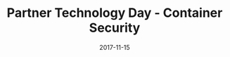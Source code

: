 ---
title: "Partner Technology Day - Container Security"
date: "2017-11-15"
expiryDate: "2017-11-15"

event_start_date: "2017-11-15"
event_end_date: "2017-11-15"
event_start_time: "10:30 AM"
event_end_time: "04:00 PM"
event_location: "Tysons, VA"
event_link: "https://docs.google.com/forms/d/e/1FAIpQLSdfmPHn8vzHlqcESmhx1PctnYt3S0pEmIBh4XxN9VZGPfUq_g/viewform"

event_type: "Workshop"
event_technology: "OpenShift"
---
